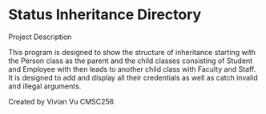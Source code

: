 # Status Inheritance Directory

Project Description

 This program is designed to show the structure of inheritance starting with
 the Person class as the parent and the child classes consisting of Student
 and Employee with then leads to another child class with Faculty and Staff.
 It is designed to add and display all their credentials as well as catch
 invalid and illegal arguments.
 
 Created by Vivian Vu
 CMSC256
